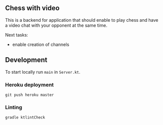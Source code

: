 ## Chess with video

This is a backend for application that should enable to play chess and have a video chat with your opponent at the same time.

Next tasks:

- enable creation of channels

## Development

To start locally run `main` in `Server.kt`.

### Heroku deployment

`git push heroku master`

### Linting

`gradle ktlintCheck`